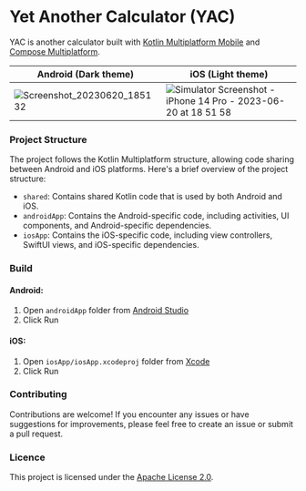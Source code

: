 # Yet Another Calculator (YAC)

YAC is another calculator built with [Kotlin Multiplatform Mobile](https://kotlinlang.org/docs/multiplatform-mobile-getting-started.html) and [Compose Multiplatform](https://www.jetbrains.com/lp/compose-multiplatform/).

| Android (Dark theme) | iOS (Light theme) |
| ----------- | ----------- |
| ![Screenshot_20230620_185132](https://github.com/vladleesi/yet-another-calculator/assets/30999008/56b6ffcb-23b6-4478-9799-129c4c365512) | ![Simulator Screenshot - iPhone 14 Pro - 2023-06-20 at 18 51 58](https://github.com/vladleesi/yet-another-calculator/assets/30999008/779103cb-33db-49ce-a041-33ef7c594b3f) |

### Project Structure
The project follows the Kotlin Multiplatform structure, allowing code sharing between Android and iOS platforms. Here's a brief overview of the project structure:

- `shared`: Contains shared Kotlin code that is used by both Android and iOS.
- `androidApp`: Contains the Android-specific code, including activities, UI components, and Android-specific dependencies.
- `iosApp`: Contains the iOS-specific code, including view controllers, SwiftUI views, and iOS-specific dependencies.

### Build
#### Android:
1. Open `androidApp` folder from [Android Studio](https://developer.android.com/studio)
2. Click Run

#### iOS:
1. Open `iosApp/iosApp.xcodeproj` folder from [Xcode](https://developer.apple.com/xcode/resources/)
2. Click Run

### Contributing
Contributions are welcome! If you encounter any issues or have suggestions for improvements, please feel free to create an issue or submit a pull request.

### Licence
This project is licensed under the [Apache License 2.0](LICENSE).
